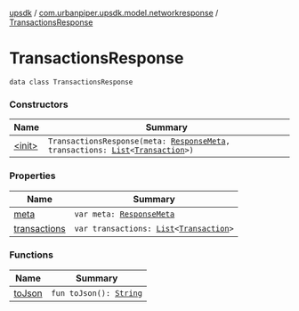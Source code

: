 [upsdk](../../index.md) / [com.urbanpiper.upsdk.model.networkresponse](../index.md) / [TransactionsResponse](./index.md)

# TransactionsResponse

`data class TransactionsResponse`

### Constructors

| Name | Summary |
|---|---|
| [&lt;init&gt;](-init-.md) | `TransactionsResponse(meta: `[`ResponseMeta`](../-response-meta/index.md)`, transactions: `[`List`](https://kotlinlang.org/api/latest/jvm/stdlib/kotlin.collections/-list/index.html)`<`[`Transaction`](../-transaction/index.md)`>)` |

### Properties

| Name | Summary |
|---|---|
| [meta](meta.md) | `var meta: `[`ResponseMeta`](../-response-meta/index.md) |
| [transactions](transactions.md) | `var transactions: `[`List`](https://kotlinlang.org/api/latest/jvm/stdlib/kotlin.collections/-list/index.html)`<`[`Transaction`](../-transaction/index.md)`>` |

### Functions

| Name | Summary |
|---|---|
| [toJson](to-json.md) | `fun toJson(): `[`String`](https://kotlinlang.org/api/latest/jvm/stdlib/kotlin/-string/index.html) |
